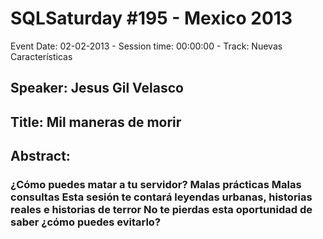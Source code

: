 # SQLSaturday #195 - Mexico 2013
Event Date: 02-02-2013 - Session time: 00:00:00 - Track: Nuevas Características
## Speaker: Jesus Gil Velasco
## Title: Mil maneras de morir
## Abstract:
### ¿Cómo puedes matar a tu servidor? Malas prácticas Malas consultas Esta sesión te contará leyendas urbanas, historias reales e historias de terror No te pierdas esta oportunidad de saber ¿cómo puedes evitarlo?
